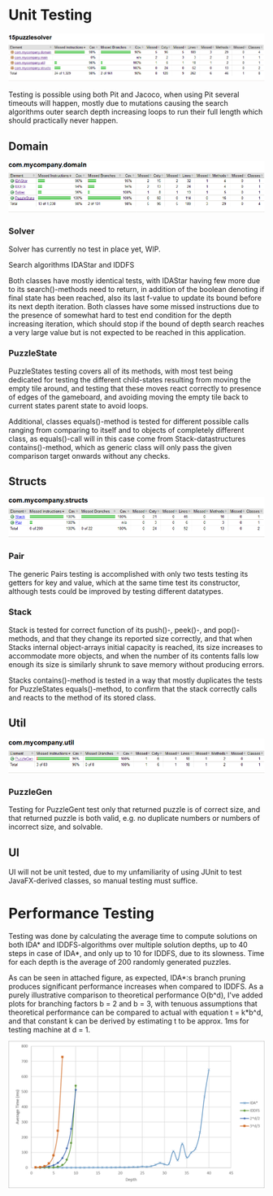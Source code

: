 Unit Testing
============

![Domain testing coverage](https://github.com/MLumme/15PuzzleSolver/blob/master/15puzzlesolver/Docs/Diagrams/15puzzlesolver.png)

Testing is possible using both Pit and Jacoco, when using Pit several timeouts will happen, mostly due to mutations causing the search algorithms outer search depth increasing loops to run their full length which should practically never happen.

Domain
------

![Domain testing coverage](https://github.com/MLumme/15PuzzleSolver/blob/master/15puzzlesolver/Docs/Diagrams/domain.png)

### Solver


Solver has currently no test in place yet, WIP.

Search algorithms IDAStar and IDDFS


Both classes have mostly identical tests, with IDAStar having few more due to its search()-methods need to return, in addition of the boolean denoting if final state has been reached, also its last f-value to update its bound before its next depth iteration. Both classes have some missed instructions due to the presence of somewhat hard to test end condition for the depth increasing iteration, which should stop if the bound of depth search reaches a very large value but is not expected to be reached in this application.

### PuzzleState

PuzzleStates testing covers all of its methods, with most test being dedicated for testing the different child-states resulting from moving the empty tile around, and testing that these moves react correctly to presence of edges of the gameboard, and avoiding moving the empty tile back to current states parent state to avoid loops.

Additional, classes equals()-method is tested for different possible calls ranging from comparing to itself and to objects of completely different class, as equals()-call will in this case come from Stack-datastructures contains()-method, which as generic class will only pass the given comparison target onwards without any checks.

Structs
-------

![Structs testing coverage](https://github.com/MLumme/15PuzzleSolver/blob/master/15puzzlesolver/Docs/Diagrams/structs.png)

### Pair


The generic Pairs testing is accomplished with only two tests testing its getters for key and value, which at the same time test its constructor, although tests could be improved by testing different datatypes.

### Stack

Stack is tested for correct function of its push()-, peek()-, and pop()-methods, and that they change its reported size correctly, and that when Stacks internal object-arrays initial capacity is reached, its size increases to accommodate more objects, and when the number of its contents falls low enough its size is similarly shrunk to save memory without producing errors.

Stacks contains()-method is tested in a way that mostly duplicates the tests for PuzzleStates equals()-method, to confirm that the stack correctly calls and reacts to the method of its stored class.

Util
----

![Util testing coverage](https://github.com/MLumme/15PuzzleSolver/blob/master/15puzzlesolver/Docs/Diagrams/util.png)

### PuzzleGen

Testing for PuzzleGent test only that returned puzzle is of correct size, and that returned puzzle is both valid, e.g. no duplicate numbers or numbers of incorrect size, and solvable.

UI
--

UI will not be unit tested, due to my unfamiliarity of using JUnit to test JavaFX-derived classes, so manual testing must suffice.

Performance Testing
===================

Testing was done by calculating the average time to compute solutions on both IDA* and IDDFS-algorithms over multiple solution depths, up to 40 steps in case of IDA*, and only up to 10 for IDDFS, due to its slowness. Time for each depth is the average of 200 randomly generated puzzles.

As can be seen in attached figure, as expected, IDA*:s branch pruning produces significant performance increases when compared to IDDFS. As a purely illustrative comparison to theoretical performance O(b^d), I've added plots for branching factors b = 2 and b = 3, with tenuous assumptions that theoretical performance can be compared to actual with equation t = k*b^d, and that constant k can be derived by estimating t to be approx. 1ms for testing machine at d = 1.

![Performance testing](https://github.com/MLumme/15PuzzleSolver/blob/master/15puzzlesolver/Docs/Diagrams/Performances.png)
